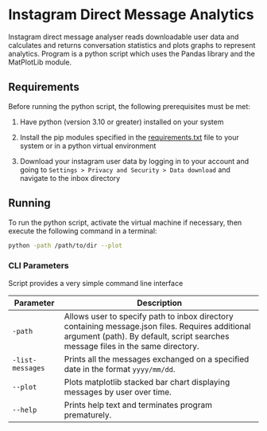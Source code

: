 # Instagram Direct Message Analytics

Instagram direct message analyser reads downloadable user data and calculates and returns conversation statistics and plots graphs to represent analytics. Program is a python script which uses the Pandas library and the MatPlotLib module.

## Requirements

Before running the python script, the following prerequisites must be met:

1. Have python (version 3.10 or greater) installed on your system

2. Install the pip modules specified in the [requirements.txt](/requirements.txt) file to your system or in a python virtual environment

3. Download your instagram user data by logging in to your account and going to `Settings > Privacy and Security > Data download` and navigate to the inbox directory

## Running

To run the python script, activate the virtual machine if necessary, then execute the following command in a terminal:

```bash
python -path /path/to/dir --plot
```

### CLI Parameters

Script provides a very simple command line interface 

|Parameter|Description|
|---|---|
|`-path`|Allows user to specify path to inbox directory containing message.json files. Requires additional argument (path). By default, script searches message files in the same directory.|
|`-list-messages`|Prints all the messages exchanged on a specified date in the format `yyyy/mm/dd`.|
|`--plot`|Plots matplotlib stacked bar chart displaying messages by user over time. |
|`--help`|Prints help text and terminates program prematurely.|